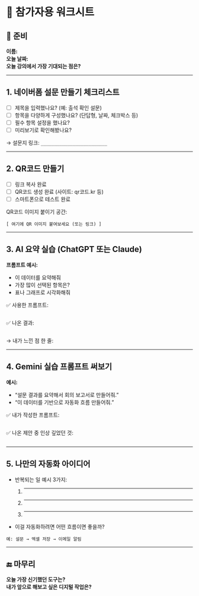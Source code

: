 # 📝 참가자용 워크시트

## 👋 준비
**이름:**  
**오늘 날짜:**  
**오늘 강의에서 가장 기대되는 점은?**

---

## 1. 네이버폼 설문 만들기 체크리스트
- [ ] 제목을 입력했나요? (예: 출석 확인 설문)
- [ ] 항목을 다양하게 구성했나요? (단답형, 날짜, 체크박스 등)
- [ ] 필수 항목 설정을 했나요?
- [ ] 미리보기로 확인해봤나요?

→ 설문지 링크: `_________________________`

---

## 2. QR코드 만들기
- [ ] 링크 복사 완료
- [ ] QR코드 생성 완료 (사이트: qr코드.kr 등)
- [ ] 스마트폰으로 테스트 완료

QR코드 이미지 붙이기 공간:
```
[ 여기에 QR 이미지 붙여보세요 (또는 링크) ]
```

---

## 3. AI 요약 실습 (ChatGPT 또는 Claude)
**프롬프트 예시:**
- 이 데이터를 요약해줘
- 가장 많이 선택된 항목은?
- 표나 그래프로 시각화해줘

✅ 사용한 프롬프트:
```

```

✅ 나온 결과:
```

```

→ 내가 느낀 점 한 줄:

---

## 4. Gemini 실습 프롬프트 써보기
**예시:**
- “설문 결과를 요약해서 회의 보고서로 만들어줘.”
- “이 데이터를 기반으로 자동화 흐름 만들어줘.”

✅ 내가 작성한 프롬프트:
```

```

✅ 나온 제안 중 인상 깊었던 것:
```

```

---

## 5. 나만의 자동화 아이디어
- 반복되는 일 예시 3가지:
  1. ____________________
  2. ____________________
  3. ____________________

- 이걸 자동화하려면 어떤 흐름이면 좋을까?
```
예: 설문 → 엑셀 저장 → 이메일 알림
```

---

## 🔚 마무리
**오늘 가장 신기했던 도구는?**  
**내가 앞으로 해보고 싶은 디지털 작업은?**

